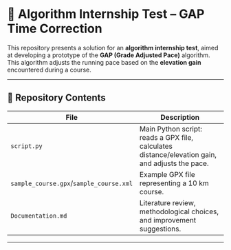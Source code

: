 # 🧠 Algorithm Internship Test – GAP Time Correction

This repository presents a solution for an **algorithm internship test**, aimed at developing a prototype of the **GAP (Grade Adjusted Pace)** algorithm. This algorithm adjusts the running pace based on the **elevation gain** encountered during a course.

---

## 📁 Repository Contents

| File                   | Description                                                                 |
|------------------------|-----------------------------------------------------------------------------|
| `script.py`            | Main Python script: reads a GPX file, calculates distance/elevation gain, and adjusts the pace. |
| `sample_course.gpx`/`sample_course.xml`     | Example GPX file representing a 10 km course.                              |
| `Documentation.md`     | Literature review, methodological choices, and improvement suggestions.     |

---







